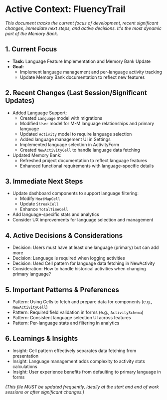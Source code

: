 # Active Context: FluencyTrail

*This document tracks the current focus of development, recent significant changes, immediate next steps, and active decisions. It's the most dynamic part of the Memory Bank.*

## 1. Current Focus

*   **Task:** Language Feature Implementation and Memory Bank Update
*   **Goal:**
    * Implement language management and per-language activity tracking
    * Update Memory Bank documentation to reflect new features

## 2. Recent Changes (Last Session/Significant Updates)

*   Added Language Support:
    * Created `Language` model with migrations
    * Modified `User` model for M-M language relationships and primary language
    * Updated `Activity` model to require language selection
    * Added language management UI in Settings
    * Implemented language selection in ActivityForm
    * Created `NewActivityCell` to handle language data fetching
*   Updated Memory Bank:
    * Refreshed project documentation to reflect language features
    * Enhanced functional requirements with language-specific details

## 3. Immediate Next Steps

*   Update dashboard components to support language filtering:
    * Modify `HeatMapCell`
    * Update `StreakCell`
    * Enhance `TotalTimeCell`
*   Add language-specific stats and analytics
*   Consider UX improvements for language selection and management

## 4. Active Decisions & Considerations

*   Decision: Users must have at least one language (primary) but can add more
*   Decision: Language is required when logging activities
*   Decision: Used Cell pattern for language data fetching in NewActivity
*   Consideration: How to handle historical activities when changing primary language?

## 5. Important Patterns & Preferences

*   Pattern: Using Cells to fetch and prepare data for components (e.g., `NewActivityCell`)
*   Pattern: Required field validation in forms (e.g., `ActivitySchema`)
*   Pattern: Consistent language selection UI across features
*   Pattern: Per-language stats and filtering in analytics

## 6. Learnings & Insights

*   Insight: Cell pattern effectively separates data fetching from presentation
*   Insight: Language management adds complexity to activity stats calculations
*   Insight: User experience benefits from defaulting to primary language in forms

*(This file MUST be updated frequently, ideally at the start and end of work sessions or after significant changes.)*
